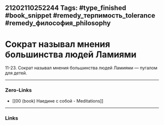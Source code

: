 21202110252244
Tags: #type_finished #book_snippet #remedy_терпимость_tolerance #remedy_философия_philosophy
---
# Сократ называл мнения большинства людей Ламиями

 11-23. Сократ называл мнения большинства людей Ламиями — пугалом для детей.

---
### Zero-Links
- [[00 (book) Наедине с собой - Meditations]]
---
### Links
